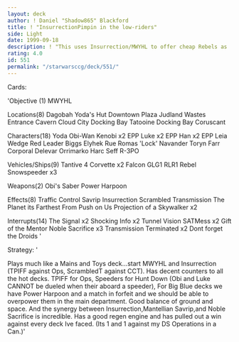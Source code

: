 ```yaml
---
layout: deck
author: ! Daniel "Shadow865" Blackford
title: ! "InsurrectionPimpin in the low-riders"
side: Light
date: 1999-09-18
description: ! "This uses Insurrection/MWYHL to offer cheap Rebels as 'Sacrifices' to keep your mains on the table."
rating: 4.0
id: 551
permalink: "/starwarsccg/deck/551/"
---
```

Cards: 

'Objective (1)
MWYHL

Locations(8)
Dagobah
Yoda's Hut
Downtown Plaza
Judland Wastes
Entrance Cavern
Cloud City Docking Bay
Tatooine Docking Bay
Coruscant

Characters(18)
Yoda
Obi-Wan Kenobi x2
EPP Luke x2
EPP Han x2
EPP Leia
Wedge
Red Leader
Biggs
Elyhek Rue
Romas 'Lock' Navander
Toryn Farr
Corporal Delevar
Orrimarko
Harc Seff
R-3PO

Vehicles/Ships(9)
Tantive 4
Corvette x2
Falcon
GLG1
RLR1
Rebel Snowspeeder x3

Weapons(2)
Obi's Saber
Power Harpoon

Effects(8)
Traffic Control
Savrip
Insurrection
Scrambled Transmission
The Planet its Farthest From
Push on Us
Projection of a Skywalker x2

Interrupts(14)
The Signal x2
Shocking Info x2
Tunnel Vision
SATMess x2
Gift of the Mentor
Noble Sacrifice x3
Transmission Terminated x2
Dont forget the Droids
'

Strategy: '

Plays much like a Mains and Toys deck...start MWYHL and Insurrection (TPIFF against Ops, ScrambledT against CCT). Has decent counters to all the hot decks. TPIFF for Ops, Speeders for Hunt Down (Obi and Luke CANNOT be dueled when their aboard a speeder), For Big Blue decks we have Power Harpoon and a match in forfeit and we should be able to overpower them in the main department. Good balance of ground and space. And the synergy between Insurrection,Mantellian Savrip,and Noble Sacrifice is incredible. Has a good regen engine and has pulled out a win against every deck Ive faced. (Its 1 and 1 against my DS Operations in a Can.)'
